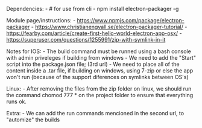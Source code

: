 Dependencies:
    - # for use from cli
    - npm install electron-packager -g

Module page/instructions:
    - https://www.npmjs.com/package/electron-packager
    - https://www.christianengvall.se/electron-packager-tutorial/
    - https://fearby.com/article/create-first-hello-world-electron-app-osx/
    - https://superuser.com/questions/1255991/zip-with-symlink-in-it

Notes for IOS:
    - The build command must be runned using a bash console with admin priveleges if building from windows
    - We need to add the "Start" script into the package.json file; (3rd url)
    - We need to place all of the content inside a .tar file, if building on windows, using 7-zip or else the app won't run (because of the support diferences on symlinks between OS's)

Linux:
    - After removing the files from the zip folder on linux, we should run the command chomod 777 * on the project folder to ensure that everything runs ok.

Extra:
    - We can add the run commands mencioned in the second url, to "automize" the builds